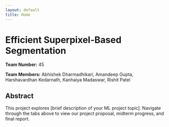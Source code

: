 ```yaml
---
layout: default
title: Home
---
```


<div class="home-container">
  <h1 class="project-title">Efficient Superpixel-Based Segmentation</h1>
  
  <div class="project-info">
    <p><strong>Team Number:</strong> 45</p>
    <p><strong>Team Members:</strong> Abhishek Dharmadhikari, Amandeep Gupta, Harshavardhan Kedarnath, Kanhaiya Madaswar, Rishit Patel </p>
  </div>

  <div class="abstract">
    <h2>Abstract</h2>
    <p>
      This project explores [brief description of your ML project topic]. 
      Navigate through the tabs above to view our project proposal, midterm progress, 
      and final report.
    </p>
  </div>
  </div>
</div>
